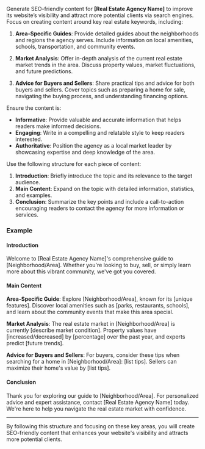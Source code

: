 Generate SEO-friendly content for **[Real Estate Agency Name]** to improve its website’s visibility and attract more potential clients via search engines. Focus on creating content around key real estate keywords, including:

1. **Area-Specific Guides**: Provide detailed guides about the neighborhoods and regions the agency serves. Include information on local amenities, schools, transportation, and community events.

2. **Market Analysis**: Offer in-depth analysis of the current real estate market trends in the area. Discuss property values, market fluctuations, and future predictions.

3. **Advice for Buyers and Sellers**: Share practical tips and advice for both buyers and sellers. Cover topics such as preparing a home for sale, navigating the buying process, and understanding financing options.

Ensure the content is:

- **Informative**: Provide valuable and accurate information that helps readers make informed decisions.
- **Engaging**: Write in a compelling and relatable style to keep readers interested.
- **Authoritative**: Position the agency as a local market leader by showcasing expertise and deep knowledge of the area.

Use the following structure for each piece of content:

1. **Introduction**: Briefly introduce the topic and its relevance to the target audience.
2. **Main Content**: Expand on the topic with detailed information, statistics, and examples.
3. **Conclusion**: Summarize the key points and include a call-to-action encouraging readers to contact the agency for more information or services.

### Example

#### Introduction
Welcome to [Real Estate Agency Name]'s comprehensive guide to [Neighborhood/Area]. Whether you're looking to buy, sell, or simply learn more about this vibrant community, we've got you covered.

#### Main Content
**Area-Specific Guide**:
Explore [Neighborhood/Area], known for its [unique features]. Discover local amenities such as [parks, restaurants, schools], and learn about the community events that make this area special.

**Market Analysis**:
The real estate market in [Neighborhood/Area] is currently [describe market condition]. Property values have [increased/decreased] by [percentage] over the past year, and experts predict [future trends].

**Advice for Buyers and Sellers**:
For buyers, consider these tips when searching for a home in [Neighborhood/Area]: [list tips]. Sellers can maximize their home's value by [list tips].

#### Conclusion
Thank you for exploring our guide to [Neighborhood/Area]. For personalized advice and expert assistance, contact [Real Estate Agency Name] today. We're here to help you navigate the real estate market with confidence.

---

By following this structure and focusing on these key areas, you will create SEO-friendly content that enhances your website's visibility and attracts more potential clients.
